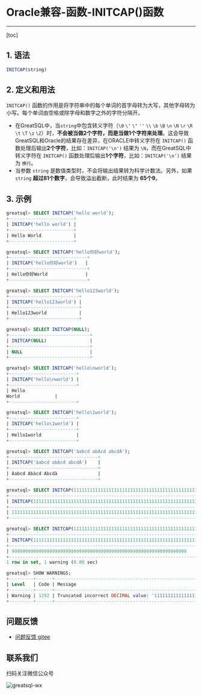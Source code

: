 # Oracle兼容-函数-INITCAP()函数
---
[toc]

## 1. 语法

```sql
INITCAP(string)
```

## 2. 定义和用法
`INITCAP()` 函数的作用是将字符串中的每个单词的首字母转为大写，其他字母转为小写。每个单词由空格或除字母和数字之外的字符分隔开。

- 在GreatSQL中，当`string`中包含转义字符（`\0` `\'` `\"` `''` `\\` `\b` `\B` `\n` `\N` `\r` `\R` `\t` `\T` `\z` `\Z`）时，**不会被当做2个字符，而是当做1个字符来处理**。这会导致GreatSQL和Oracle的结果存在差异，在ORACLE中转义字符在 `INITCAP()` 函数处理后输出**2个字符**，比如：`INITCAP('\n')` 结果为 `\N`，而在GreatSQL中转义字符在 `INITCAP()` 函数处理后输出**1个字符**，比如：`INITCAP('\n')` 结果为 `换行`。
- 当参数 `string` 是数值类型时，不会将输出结果转为科学计数法。另外，如果 `string` **超过81个数字**，会导致溢出截断，此时结果为 **65个9**。


## 3. 示例
```sql
greatsql> SELECT INITCAP('hello world');
+------------------------+
| INITCAP('hello world') |
+------------------------+
| Hello World            |
+------------------------+

greatsql> SELECT INITCAP('hello你好world');
+-----------------------------+
| INITCAP('hello你好world')   |
+-----------------------------+
| Hello你好World              |
+-----------------------------+

greatsql> SELECT INITCAP('hello123world');
+--------------------------+
| INITCAP('hello123world') |
+--------------------------+
| Hello123world            |
+--------------------------+

greatsql> SELECT INITCAP(NULL);
+------------------------------+
| INITCAP(NULL)                |
+------------------------------+
| NULL                         |
+------------------------------+

greatsql> SELECT INITCAP('hello\nworld');
+-------------------------+
| INITCAP('hello\nworld') |
+-------------------------+
| Hello
World             |
+-------------------------+

greatsql> SELECT INITCAP('hello\1world');
+-------------------------+
| INITCAP('hello\1world') |
+-------------------------+
| Hello1world             |
+-------------------------+

greatsql> SELECT INITCAP('àabcd abÀcd abcdÀ');
+---------------------------------+
| INITCAP('àabcd abÀcd abcdÀ')    |
+---------------------------------+
| Àabcd Abàcd Abcdà               |
+---------------------------------+

greatsql> SELECT INITCAP(111111111111111111111111111111111111111111111111111111111111111111111111111111111);
+--------------------------------------------------------------------------------------------+
| INITCAP(111111111111111111111111111111111111111111111111111111111111111111111111111111111) |
+--------------------------------------------------------------------------------------------+
| 111111111111111111111111111111111111111111111111111111111111111111111111111111111          |
+--------------------------------------------------------------------------------------------+

greatsql> SELECT INITCAP(1111111111111111111111111111111111111111111111111111111111111111111111111111111111);
+---------------------------------------------------------------------------------------------+
| INITCAP(1111111111111111111111111111111111111111111111111111111111111111111111111111111111) |
+---------------------------------------------------------------------------------------------+
| 99999999999999999999999999999999999999999999999999999999999999999                           |
+---------------------------------------------------------------------------------------------+
1 row in set, 1 warning (0.00 sec)

greatsql> SHOW WARNINGS;
+---------+------+------------------------------------------------------------------------------------------------------------------------+
| Level   | Code | Message                                                                                                                |
+---------+------+------------------------------------------------------------------------------------------------------------------------+
| Warning | 1292 | Truncated incorrect DECIMAL value: '111111111111111111111111111111111111111111111111111111111111111111111111111111111' |
+---------+------+------------------------------------------------------------------------------------------------------------------------+
```



**问题反馈**
---
- [问题反馈 gitee](https://gitee.com/GreatSQL/GreatSQL-Manual/issues)


**联系我们**
---

扫码关注微信公众号

![greatsql-wx](../greatsql-wx.jpg)

